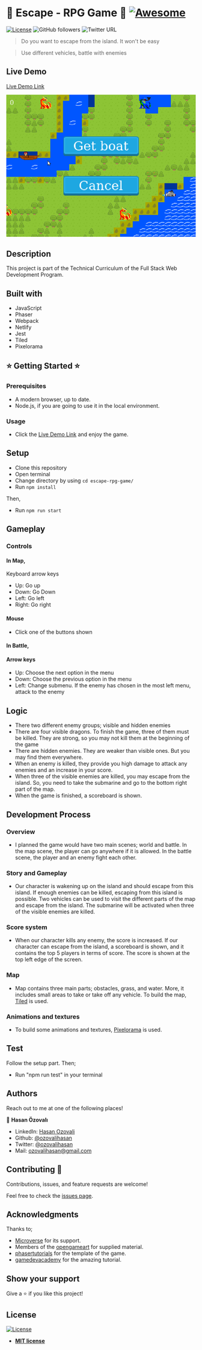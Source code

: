# 👟 Escape - RPG Game 👟 [![Awesome](https://cdn.rawgit.com/sindresorhus/awesome/d7305f38d29fed78fa85652e3a63e154dd8e8829/media/badge.svg)](https://github.com/ozovalihasan/weather-app/)

[![License](https://img.shields.io/badge/License-MIT-green.svg)]()
![GitHub followers](https://img.shields.io/github/followers/ozovalihasan?label=ozovalihasan&style=social)
![Twitter URL](https://img.shields.io/twitter/follow/ozovalihasan?label=Follow&style=social)

> Do you want to escape from the island. It won't be easy

> Use different vehicles, battle with enemies

## Live Demo

[Live Demo Link](https://escape-rpg-game.netlify.app/)

![screenshot](assets/screenshot.gif)

## Description

This project is part of the Technical Curriculum of the Full Stack Web Development Program.

## Built with

- JavaScript
- Phaser
- Webpack
- Netlify
- Jest
- Tiled
- Pixelorama

## ⭐ Getting Started ⭐

### Prerequisites

- A modern browser, up to date.
- Node.js, if you are going to use it in the local environment.

### Usage

- Click the [Live Demo Link](https://escape-rpg-game.netlify.app/) and enjoy the game.

## Setup

- Clone this repository
- Open terminal
- Change directory by using `cd escape-rpg-game/`
- Run `npm install`

Then,

- Run `npm run start`

## Gameplay

### Controls

#### In Map,

Keyboard arrow keys

- Up: Go up
- Down: Go Down
- Left: Go left
- Right: Go right

#### Mouse

- Click one of the buttons shown

#### In Battle,

#### Arrow keys

- Up: Choose the next option in the menu
- Down: Choose the previous option in the menu
- Left: Change submenu. If the enemy has chosen in the most left menu, attack to the enemy

## Logic

- There two different enemy groups; visible and hidden enemies
- There are four visible dragons. To finish the game, three of them must be killed. They are strong, so you may not kill them at the beginning of the game
- There are hidden enemies. They are weaker than visible ones. But you may find them everywhere.
- When an enemy is killed, they provide you high damage to attack any enemies and an increase in your score.
- When three of the visible enemies are killed, you may escape from the island. So, you need to take the submarine and go to the bottom right part of the map.
- When the game is finished, a scoreboard is shown.

## Development Process

### Overview

- I planned the game would have two main scenes; world and battle. In the map scene, the player can go anywhere if it is allowed. In the battle scene, the player and an enemy fight each other.

### Story and Gameplay

- Our character is wakening up on the island and should escape from this island. If enough enemies can be killed, escaping from this island is possible. Two vehicles can be used to visit the different parts of the map and escape from the island. The submarine will be activated when three of the visible enemies are killed.

### Score system

- When our character kills any enemy, the score is increased. If our character can escape from the island, a scoreboard is shown, and it contains the top 5 players in terms of score. The score is shown at the top left edge of the screen.

### Map

- Map contains three main parts; obstacles, grass, and water. More, it includes small areas to take or take off any vehicle. To build the map, [Tiled](https://www.mapeditor.org/) is used.

### Animations and textures

- To build some animations and textures, [Pixelorama](https://github.com/Orama-Interactive/Pixelorama) is used.

## Test

Follow the setup part. Then;

- Run "npm run test" in your terminal

## Authors

Reach out to me at one of the following places!

👤 **Hasan Özovalı**

- LinkedIn: [Hasan Ozovali](https://www.linkedin.com/in/hasan-ozovali/)
- Github: [@ozovalihasan](https://github.com/ozovalihasan)
- Twitter: [@ozovalihasan](https://twitter.com/ozovalihasan)
- Mail: [ozovalihasan@gmail.com](ozovalihasan@gmail.com)

## Contributing 🤝

Contributions, issues, and feature requests are welcome!

Feel free to check the [issues page](https://github.com/ozovalihasan/escape-rpg-game/issues).

## Acknowledgments

Thanks to;

- [Microverse](http://microverse.org/) for its support.
- Members of the [opengameart](https://opengameart.org) for supplied material.
- [phasertutorials](https://phasertutorials.com/creating-a-phaser-3-template-part-1/) for the template of the game.
- [gamedevacademy](https://gamedevacademy.org/how-to-create-a-turn-based-rpg-game-in-phaser-3-part-1/) for the amazing tutorial.

## Show your support

Give a ⭐️ if you like this project!

## License

[![License](http://img.shields.io/:license-mit-blue.svg?style=flat-square)](http://badges.mit-license.org)

- **[MIT license](http://opensource.org/licenses/mit-license.php)**
